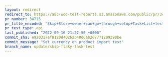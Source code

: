 ```yaml
---
layout: redirect
redirect_to: https://a8c-woo-test-reports.s3.amazonaws.com/public/pr/34715/api/index.html
pr_number: 34715
pr_title_encoded: "Skip+Store+owner+can+go+through+setup+Task+List+test"
pr_test_type: api
last_published: "2022-09-16 21:22:50 +0000"
commit_sha: e920317ef8120d40262b48d6ab207771209398be
commit_message: "Set currency on product import test"
branch_name: update/skip-flaky-task-test
---
```

